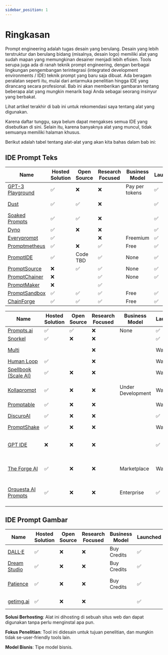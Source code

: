 ```yaml
---
sidebar_position: 1
---
```


# Ringkasan

Prompt engineering adalah tugas desain yang berulang. Desain yang lebih terstruktur dan berulang bidang (misalnya, desain logo) memiliki alat yang sudah mapan yang memungkinan desainer menjadi lebih efisien. Tools serupa juga ada di ranah teknik prompt engineering, dengan berbagai lingkungan pengembangan terintegrasi (integrated development environments / IDE) teknik prompt yang baru saja dibuat. Ada beragam peralatan seperti itu, mulai dari antarmuka penelitian hingga IDE yang dirancang secara profesional. Bab ini akan memberikan gambaran tentang beberapa alat yang mungkin menarik bagi Anda sebagai seorang insinyur yang berbakat.

Lihat artikel terakhir di bab ini untuk rekomendasi saya tentang alat yang digunakan.

Karena daftar tunggu, saya belum dapat mengakses semua IDE yang disebutkan di sini. Selain itu, karena banyaknya alat yang muncul, tidak semuanya memiliki halaman khusus.


Berikut adalah tabel tentang alat-alat yang akan kita bahas dalam bab ini:

## IDE Prompt Teks
| Name                                                                | Hosted Solution | Open Source | Research Focused | Business Model | Launched | Modalities | Supported Providers |
| ------------------------------------------------------------------- | --------------- | ----------- | ---------------- | -------------- | -------- | ---------- | ------------------- |
| [GPT-3 Playground](https://beta.openai.com/docs/quickstart)         | ✅               | ❌           | ❌                | Pay per tokens | ✅        | Teks       | OpenAI              |
| [Dust](https://dust.tt/)                                            | ✅               | ✅           | ❌                |                | ✅        | Text       | OpenAI, Cohere      |
| [Soaked Prompts](https://soaked-prompts.vercel.app)                 | ✅               | ✅           | ❌                |                | ✅        | Text       | OpenAI              |
| [Dyno](https://trydyno.com/login)                                   | ✅               | ❌           | ❌                |                | ✅        | Text       | OpenAI              |
| [Everyprompt](https://www.everyprompt.com)                          | ✅               |             | ❌                | Freemium       | ✅        | Text       | OpenAI              |
| [Promptmetheus](https://promptmetheus.com)                          | ✅               | ❌           | ✅                | Free           | ✅        | Text       | OpenAI              |
| [PromptIDE](https://prompt.vizhub.ai)                               | ✅               | Code TBD    | ✅                | None           | ✅        | Text       |                     |
| [PromptSource](https://github.com/bigscience-workshop/promptsource) | ❌               | ✅           | ✅                | None           | ✅        | Text       |                     |
| [PromptChainer](https://arxiv.org/pdf/2203.06566.pdf)               | ❌               |             | ✅                | None           | ✅        | Text       |                     |
| [PromptMaker](https://dl.acm.org/doi/abs/10.1145/3491101.3503564)   | ❌               |             | ✅                |                |          | Text       |                     |
| [PromptSandbox](https://promptsandbox.io)                           | ✅               | ✅           | ✅                | Free           | ✅        | Text       | OpenAI              |
| [ChainForge](https://github.com/ianarawjo/ChainForge)               | ✅               | ✅           | ✅                | Free           | ✅        | Teks       | OpenAI              |

| Name                                                                  | Hosted Solution | Open Source | Research Focused | Business Model    | Launched  | Modalities                 | Supported Providers                 |
| --------------------------------------------------------------------- | --------------- | ----------- | ---------------- | ----------------- | --------- | -------------------------- | ----------------------------------- |
| [Prompts.ai](https://prompts.ai/)                                     | ✅               | ✅           | ❌                | None              | ✅         | Text                       | OpenAI                              |
| [Snorkel](https://snorkel.ai/snorkel-flow-platform/foundation-model/) | ✅               | ❌           | ❌                |                   | ✅         | Text                       |                                     |
| [Multi](https://www.multi.tech)                                       |                 |             | ❌                |                   | Wait list | Text, Image                |                                     |
| [Human Loop](https://humanloop.com)                                   | ✅               |             | ❌                |                   | Wait list | Text                       |                                     |
| [Spellbook (Scale AI)](https://scale.com/spellbook)                   | ✅               | ❌           | ❌                |                   | Wait list | Text                       |                                     |
| [Kollaprompt](https://kollaprompt.com)                                | ✅               | ❌           | ❌                | Under Development | Wait list | Text, Image, Audio         | OpenAI, Stable Diffusion            |
| [Promptable](https://promptable.ai/projects/default/workspace)        | ✅               | ❌           | ❌                |                   | Wait list | Text                       | OpenAI                              |
| [DiscuroAI](http://www.discuro.com)                                   | ✅               | ❌           | ❌                |                   | ✅         | Text, Image                | OpenAI                              |
| [PromptShake](https://promptshake.com/?ref=producthunt)               | ✅               | ❌           | ❌                |                   | Wait list | Text                       |                                     |
| [GPT IDE](https://gptide.com)                                         | ❌               | ❌           | ❌                |                   | ✅         | Text, images + audio later | OpenAI, later Stability.AI and more |
| [The Forge AI](https://theforgeai.com/)                               | ✅               | ❌           | ❌                | Marketplace       | Wait list | Text, Images               | OpenAI, Stable Diffusion            |
| [Orquesta AI Prompts](https://orquesta.cloud/platform/ai-llm-prompts) | ✅               | ❌           | ❌                | Enterprise        | ✅         | Teks                       | Custom, Public, Private LLMs        |



## IDE Prompt Gambar

| Name                                              | Hosted Solution | Open Source | Research Focused | Business Model | Launched | Modalities           | Supported Providers      |
| ------------------------------------------------- | --------------- | ----------- | ---------------- | -------------- | -------- | -------------------- | ------------------------ |
| [DALL·E](https://labs.openai.com)                 | ✅               | ❌           | ❌                | Buy Credits    | ✅        | Text2Image           | OpenAI DALLE             |
| [Dream Studio](https://beta.dreamstudio.ai/dream) | ✅               | ❌           | ❌                | Buy Credits    | ✅        | Text2Image           | Stable Diffusion         |
| [Patience](https://www.patience.ai/faq)           | ✅               | ❌           | ❌                | Buy Credits    | ✅        | Text2Image           | Stable Diffusion, OpenAI |
| [getimg.ai](https://getimg.ai/guides)             | ✅               | ❌           | ❌                |                | ✅        | Text2Image, AIEditor |                          |

**Solusi Berhosting**: Alat ini dihosting di sebuah situs web dan dapat digunakan tanpa perlu menginstal apa pun.

**Fokus Penelitian**: Tool ini didesain untuk tujuan penelitian, dan mungkin tidak se-user-friendly tools lain.

**Model Bisnis**: Tipe model bisnis.





